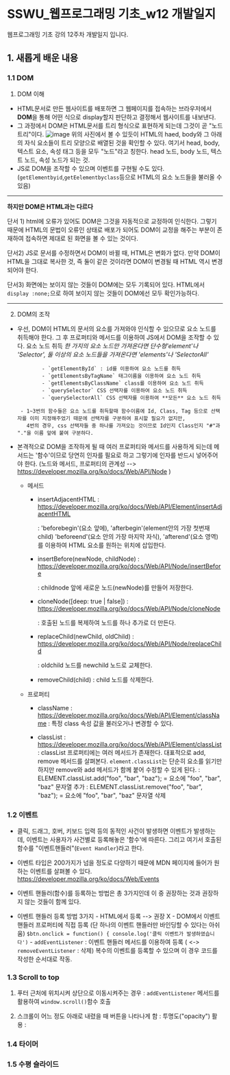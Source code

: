 # SSWU_웹프로그래밍 기초_w12 개발일지
웹프로그래밍 기초 강의 12주차 개발일지 입니다.
       
## 1. 새롭게 배운 내용
### 1.1 DOM

1) DOM 이해
- HTML문서로 만든 웹사이트를 배포하면 그 웹페이지를 접속하는 브라우저에서 **DOM**을 통해 어떤 식으로 display할지 판단하고 결정해서 웹사이트를 내보낸다. 
- 그 과정에서 DOM은 HTML문서를 트리 형식으로 표현하게 되는데 그것이 곧 "노드 트리"이다. 
![image](https://user-images.githubusercontent.com/65717358/119597191-846c0c00-be1b-11eb-9706-f94ee8333298.png)
위의 사진에서 볼 수 있듯이 HTML의 haed, body와 그 아래의 자식 요소들이 트리 모양으로 배열된 것을  확인할 수 있다. 여기서 head, body, 텍스트 요소, 속성 태그 등을 모두 "노드"라고 칭한다. head 노드, body 노드, 텍스트 노드, 속성 노드가 되는 것. 
- JS로 DOM을 조작할 수 있으며 이벤트를 구현될 수도 있다. (`getElementbyid`,`getEelementbyclass`등으로 HTML의 요소 노드들을 불러올 수 있음) 

----

**하지만 DOM은 HTML과는 다르다**

단서 1) html에 오류가 있어도 DOM은 그것을 자동적으로 교정하여 인식한다. 그렇기 때문에 HTML의 문법이 오류인 상태로 배포가 되어도 DOM이 교정을 해주는 부분이 존재하여 접속하면 제대로 된 화면을 볼 수 있는 것이다. 

단서2) JS로 문서를 수정하면서 DOM이 바뀔 때, HTML은 변화가 없다. 만약 DOM이 HTML을 그대로 복사한 것, 즉 둘이 같은 것이라면 DOM이 변경될 때 HTML 역시 변경되어야 한다. 

단서3) 화면에는 보이지 않는 것들이 DOM에는 모두 기록되어 있다. HTML에서 `display :none;`으로 하여 보이지 않는 것들이 DOM에선 모두 확인가능하다. 

----  

2) DOM의 조작 
- 우선, DOM이 HTML의 문서의 요소를 가져와야 인식할 수 있으므로 요소 노드를 취득해야 한다. 그 후 프로퍼티와 메서드를 이용하여 JS에서 DOM을 조작할 수 있다. 
  요소 노드 취득 *한 가지의 요소 노드만 가져온다면 단수형'element'나 'Selector', 둘 이상의 요소 노드들을 가져온다면 'elements'나 'SelectorAll'*

              - `getElementById` : id를 이용하여 요소 노드를 취득 
              - `getElementsByTagName` 태그이름을 이용하여 요소 노드 취득
              - `getElementsByClassName` class를 이용하여 요소 노드 취득
              - `querySelector` CSS 선택자를 이용하여 요소 노드 취득
              - `querySelectorAll` CSS 선택자를 이용하여 **모든** 요소 노드 취득
       
       - 1~3번의 함수들은 요소 노드를 취득할때 함수이름에 Id, Class, Tag 등으로 선택자를 이미 지정해주었기 때문에 선택자를 구분하여 표시할 필요가 없지만, 
         4번의 경우, css 선택자들 중 하나를 가져오는 것이므로 Id인지 Class인지 "#"과 "."을 이름 앞에 붙여 구분하다. 
    
- 본격적으로 DOM을 조작하게 될 때 여러 프로퍼티와 메서드를 사용하게 되는데 메서드는 '함수'이므로 당연히 인자를 필요로 하고 그렇기에 인자를 반드시 넣어주어야 한다. 
  (노드와 메서드, 프로퍼티의 관계성 --> https://developer.mozilla.org/ko/docs/Web/API/Node )

    - 메서드              
         - insertAdjacentHTML
                : https://developer.mozilla.org/ko/docs/Web/API/Element/insertAdjacentHTML
                
              : 'beforebegin'(요소 앞에), 'afterbegin'(element안의 가장 첫번재 child) 'beforeend'(요소 안의 가장 마지막 자식), 'afterend'(요소 영역)를 이용하여 HTML 요소를 원하는 위치에 삽입한다. 
         
         - insertBefore(newNode, childNode)
                : https://developer.mozilla.org/ko/docs/Web/API/Node/insertBefore
                
              : childnode 앞에 새로운 노드(newNode)를 만들어 저장한다. 
              
         - cloneNode([deep: true | false])
                : https://developer.mozilla.org/ko/docs/Web/API/Node/cloneNode
                
              : 호출된 노드를 복제하여 노드를 하나 추가로 더 만든다. 
              
         - replaceChild(newChild, oldChild)
                : https://developer.mozilla.org/ko/docs/Web/API/Node/replaceChild
                
              : oldchild 노드를 newchild 노드로 교체한다. 
              
         - removeChild(child)
                : child 노드를 삭제한다. 
       
     - 프로퍼티
          - className 
              : https://developer.mozilla.org/ko/docs/Web/API/Element/className 
              : 특정 class 속성 값을 불러오거나 변경할 수 있다. 
          
          - classList 
              : https://developer.mozilla.org/ko/docs/Web/API/Element/classList
              : classList 프로퍼티에는 여러 메서드가 존재한다. 대표적으로 add, remove 메서드를 살펴본다. `element.classList`는 단순히 요소를 읽기만 하지만 remove와 add 메서드가 함께 붙어 수정할 수 있게 된다. 
              : ELEMENT.classList.add("foo", "bar", "baz"); = 요소에 "foo", "bar", "baz" 문자열 추가 
              : ELEMENT.classList.remove("foo", "bar", "baz"); = 요소에 "foo", "bar", "baz" 문자열 삭제 


### 1.2 이벤트
- 클릭, 드래그, 호버, 키보드 입력 등의 동적인 사건이 발생하면 이벤트가 발생하는데, 이벤트는 사용자가 사건별로 등록해놓은 '함수'에 따른다. 그리고 여기서 호출된 함수를 "이벤트핸들러"(`Event Handler`)라고 한다. 
- 이벤트 타입은 200가지가 넘을 정도로 다양하기 때문에 MDN 페이지에 들어가 원하는 이벤트를 살펴볼 수 있다. https://developer.mozilla.org/ko/docs/Web/Events
- 이벤트 핸들러(함수)를 등록하는 방법은 총 3가지인데 이 중 권장하는 것과 권장하지 않는 것들이 함께 있다. 

- 이벤트 핸들러 등록 방법 3가지 
       - HTML에서 등록 --> 권장 X 
       - DOM에서 이벤트 핸들러 프로퍼티에 직접 등록 (단 하나의 이벤트 핸들러만 바인딩할 수 있다는 아쉬움)
         `$btn.onclick = function() {
	   console.log('클릭 이벤트가 발생하였습니다')` 
       - `addEventListener` : 이벤트 핸들러 메서드를 이용하여 등록 ( <-> `removeEventListener` : 삭제) 
          복수의 이벤트를 등록할 수 있으며 이 경우 코드를 작성한 순서대로 작동. 

### 1.3 Scroll to top 

1) 푸터 근처에 위치시켜 상단으로 이동시켜주는 경우
   : `addEventListener` 메서드를 활용하여 `window.scroll()`함수 호출  

2) 스크롤이 어느 정도 아래로 내렸을 때 버튼을 나타나게 함 
   : 투명도("opacity") 활용 
   : 

### 1.4 타이머

### 1.5 수평 슬라이드 

